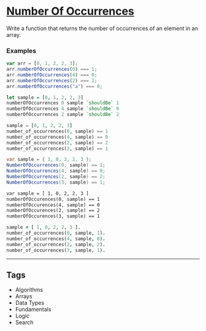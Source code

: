 # [Number Of Occurrences](https://www.codewars.com/kata/52829c5fe08baf7edc00122b)

Write a function that returns the number of occurrences of an element in an array.


### Examples
```javascript
var arr = [0, 1, 2, 2, 3];
arr.numberOfOccurrences(0) === 1;
arr.numberOfOccurrences(4) === 0;
arr.numberOfOccurrences(2) === 2;
arr.numberOfOccurrences("a") === 0;
```
```haskell
let sample = [0, 1, 2, 2, 3]
numberOfOccurrences 0 sample `shouldBe` 1
numberOfOccurrences 4 sample `shouldBe` 0
numberOfOccurrences 2 sample `shouldBe` 2
```
```python
sample = [0, 1, 2, 2, 3]
number_of_occurrences(0, sample) == 1
number_of_occurrences(4, sample) == 0
number_of_occurrences(2, sample) == 2
number_of_occurrences(3, sample) == 1
```
```csharp
var sample = { 1, 0, 2, 2, 3 };
NumberOfOccurrences(0, sample) == 1;
NumberOfOccurrences(4, sample) == 0;
NumberOfOccurrences(2, sample) == 2;
NumberOfOccurrences(3, sample) == 1;
```
```cfml
var sample = [ 1, 0, 2, 2, 3 ]
numberOfOccurences(0, sample) == 1
numberOfOccurences(4, sample) == 0
numberOfOccurences(2, sample) == 2
numberOfOccurences(3, sample) == 1
```
```prolog
sample = [ 1, 0, 2, 2, 3 ].
number_of_occurrences(0, sample, 1).
number_of_occurrences(4, sample, 0).
number_of_occurrences(2, sample, 2).
number_of_occurrences(3, sample, 1).
```

---

## Tags

* Algorithms
* Arrays
* Data Types
* Fundamentals
* Logic
* Search
